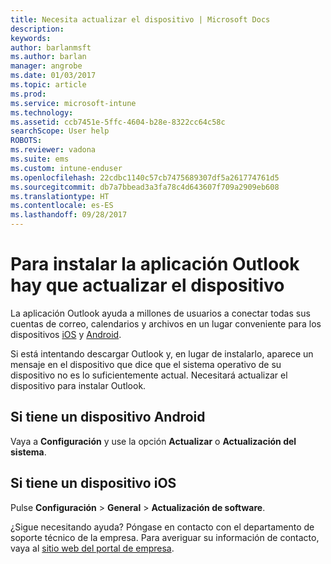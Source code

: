 ```yaml
---
title: Necesita actualizar el dispositivo | Microsoft Docs
description: 
keywords: 
author: barlanmsft
ms.author: barlan
manager: angrobe
ms.date: 01/03/2017
ms.topic: article
ms.prod: 
ms.service: microsoft-intune
ms.technology: 
ms.assetid: ccb7451e-5ffc-4604-b28e-8322cc64c58c
searchScope: User help
ROBOTS: 
ms.reviewer: vadona
ms.suite: ems
ms.custom: intune-enduser
ms.openlocfilehash: 22cdbc1140c57cb7475689307df5a261774761d5
ms.sourcegitcommit: db7a7bbead3a3fa78c4d643607f709a2909eb608
ms.translationtype: HT
ms.contentlocale: es-ES
ms.lasthandoff: 09/28/2017
---
```

# <a name="you-need-to-upgrade-your-device-to-install-the-outlook-app"></a>Para instalar la aplicación Outlook hay que actualizar el dispositivo

La aplicación Outlook ayuda a millones de usuarios a conectar todas sus cuentas de correo, calendarios y archivos en un lugar conveniente para los dispositivos [iOS](https://itunes.apple.com/us/app/microsoft-outlook-email-calendar/id951937596?mt=8) y [Android](https://play.google.com/store/apps/details?id=com.microsoft.office.outlook).

Si está intentando descargar Outlook y, en lugar de instalarlo, aparece un mensaje en el dispositivo que dice que el sistema operativo de su dispositivo no es lo suficientemente actual. Necesitará actualizar el dispositivo para instalar Outlook.

## <a name="if-you-have-an-android-device"></a>Si tiene un dispositivo Android
Vaya a **Configuración** y use la opción **Actualizar** o **Actualización del sistema**.

## <a name="if-you-have-an-ios-device"></a>Si tiene un dispositivo iOS
Pulse **Configuración** > **General** > **Actualización de software**.

¿Sigue necesitando ayuda? Póngase en contacto con el departamento de soporte técnico de la empresa. Para averiguar su información de contacto, vaya al [sitio web del portal de empresa](https://portal.manage.microsoft.com).
